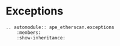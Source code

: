 # Exceptions

```{eval-rst}
.. automodule:: ape_etherscan.exceptions
    :members:
    :show-inheritance:
```
